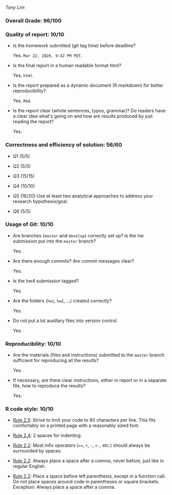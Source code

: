*Tony Lim* 

### Overall Grade: 96/100 

### Quality of report: 10/10

-   Is the homework submitted (git tag time) before deadline? 

    Yes. `Mar 22, 2020, 9:42 PM PDT`.

-   Is the final report in a human readable format html?

    Yes, `html`.

-   Is the report prepared as a dynamic document (R markdown) for better reproducibility?

    Yes. `Rmd`.

-   Is the report clear (whole sentences, typos, grammar)? Do readers have a clear idea what's going on and how are results produced by just reading the report? 

    Yes.  

### Correctness and efficiency of solution: 56/60

-   Q1 (5/5)
    
-   Q2 (5/5)
   
-   Q3 (15/15)  

-   Q4 (10/10)

-   Q5 (16/20) Use at least two analytical approaches to address your research hypothesis/goal.

-   Q6 (5/5)

### Usage of Git: 10/10

-   Are branches (`master` and `develop`) correctly set up? Is the hw submission put into the `master` branch?

    Yes. 

-   Are there enough commits? Are commit messages clear? 

    Yes. 
    
    
- 	Is the hw4 submission tagged? 

	Yes. 

-   Are the folders (`hw1`, `hw2`, ...) created correctly?

    Yes.

-   Do not put a lot auxillary files into version control. 

    Yes. 

### Reproducibility: 10/10

-   Are the materials (files and instructions) submitted to the `master` branch sufficient for reproducing all the results? 

    Yes. 

-   If necessary, are there clear instructions, either in report or in a separate file, how to reproduce the results?

    Yes.

### R code style: 10/10

-   [Rule 2.5](https://style.tidyverse.org/syntax.html#long-lines): Strive to limit your code to 80 characters per line. This fits comfortably on a printed page with a reasonably sized font.


-   [Rule 2.4](https://style.tidyverse.org/syntax.html#indenting): 2 spaces for indenting.

-   [Rule 2.2](https://style.tidyverse.org/syntax.html#infix-operators): Most infix operators (`==`, `+`, `-`, `<-`, etc.) should always be surrounded by spaces. 

-   [Rule 2.2](https://style.tidyverse.org/syntax.html#commas): Always place a space after a comma, never before, just like in regular English. 


-   [Rule 2.2](https://style.tidyverse.org/syntax.html#parentheses): Place a space before left parenthesis, except in a function call. Do not place spaces around code in parentheses or square brackets. Exception: Always place a space after a comma.